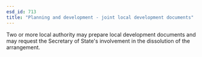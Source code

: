 ```yaml
---
esd_id: 713
title: "Planning and development - joint local development documents"
---
```


Two or more local authority may prepare local development documents and may request the Secretary of State's involvement in the dissolution of the arrangement.

